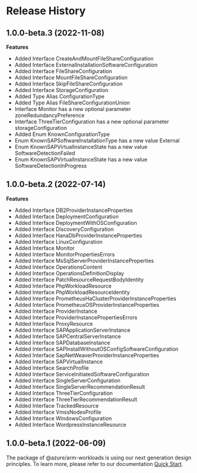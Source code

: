 # Release History
    
## 1.0.0-beta.3 (2022-11-08)
    
**Features**

  - Added Interface CreateAndMountFileShareConfiguration
  - Added Interface ExternalInstallationSoftwareConfiguration
  - Added Interface FileShareConfiguration
  - Added Interface MountFileShareConfiguration
  - Added Interface SkipFileShareConfiguration
  - Added Interface StorageConfiguration
  - Added Type Alias ConfigurationType
  - Added Type Alias FileShareConfigurationUnion
  - Interface Monitor has a new optional parameter zoneRedundancyPreference
  - Interface ThreeTierConfiguration has a new optional parameter storageConfiguration
  - Added Enum KnownConfigurationType
  - Enum KnownSAPSoftwareInstallationType has a new value External
  - Enum KnownSAPVirtualInstanceState has a new value SoftwareDetectionFailed
  - Enum KnownSAPVirtualInstanceState has a new value SoftwareDetectionInProgress
    
    
## 1.0.0-beta.2 (2022-07-14)
    
**Features**

  - Added Interface DB2ProviderInstanceProperties
  - Added Interface DeploymentConfiguration
  - Added Interface DeploymentWithOSConfiguration
  - Added Interface DiscoveryConfiguration
  - Added Interface HanaDbProviderInstanceProperties
  - Added Interface LinuxConfiguration
  - Added Interface Monitor
  - Added Interface MonitorPropertiesErrors
  - Added Interface MsSqlServerProviderInstanceProperties
  - Added Interface OperationsContent
  - Added Interface OperationsDefinitionDisplay
  - Added Interface PatchResourceRequestBodyIdentity
  - Added Interface PhpWorkloadResource
  - Added Interface PhpWorkloadResourceIdentity
  - Added Interface PrometheusHaClusterProviderInstanceProperties
  - Added Interface PrometheusOSProviderInstanceProperties
  - Added Interface ProviderInstance
  - Added Interface ProviderInstancePropertiesErrors
  - Added Interface ProxyResource
  - Added Interface SAPApplicationServerInstance
  - Added Interface SAPCentralServerInstance
  - Added Interface SAPDatabaseInstance
  - Added Interface SAPInstallWithoutOSConfigSoftwareConfiguration
  - Added Interface SapNetWeaverProviderInstanceProperties
  - Added Interface SAPVirtualInstance
  - Added Interface SearchProfile
  - Added Interface ServiceInitiatedSoftwareConfiguration
  - Added Interface SingleServerConfiguration
  - Added Interface SingleServerRecommendationResult
  - Added Interface ThreeTierConfiguration
  - Added Interface ThreeTierRecommendationResult
  - Added Interface TrackedResource
  - Added Interface VmssNodesProfile
  - Added Interface WindowsConfiguration
  - Added Interface WordpressInstanceResource
    
    
## 1.0.0-beta.1 (2022-06-09)

The package of @azure/arm-workloads is using our next generation design principles. To learn more, please refer to our documentation [Quick Start](https://aka.ms/js-track2-quickstart).
